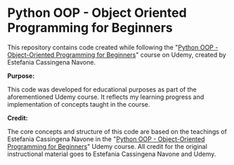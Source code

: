 # Python OOP - Object Oriented Programming for Beginners

This repository contains code created while following the "[Python OOP - Object-Oriented Programming for Beginners](https://www.udemy.com/course/python-object-oriented-programming-oop/?srsltid=AfmBOoorPGsi7eKEgEBEHxzknZPnO0WfqvXJCNbTD5r58GmU7j-cFaZJ&couponCode=ST1MT31025G1)" course on Udemy, created by Estefania Cassingena Navone.

**Purpose:**

This code was developed for educational purposes as part of the aforementioned Udemy course. It reflects my learning progress and implementation of concepts taught in the course.

**Credit:**

The core concepts and structure of this code are based on the teachings of Estefania Cassingena Navone in the "[Python OOP - Object-Oriented Programming for Beginners](https://www.udemy.com/course/python-object-oriented-programming-oop/?srsltid=AfmBOoorPGsi7eKEgEBEHxzknZPnO0WfqvXJCNbTD5r58GmU7j-cFaZJ&couponCode=ST1MT31025G1)" Udemy course. All credit for the original instructional material goes to Estefania Cassingena Navone and Udemy.
